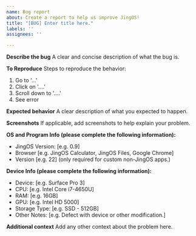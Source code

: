 ```yaml
---
name: Bug report
about: Create a report to help us improve JingOS!
title: "[BUG] Enter title here."
labels: ''
assignees: ''

---
```


**Describe the bug**
A clear and concise description of what the bug is.

**To Reproduce**
Steps to reproduce the behavior:
1. Go to '...'
2. Click on '....'
3. Scroll down to '....'
4. See error

**Expected behavior**
A clear description of what you expected to happen.

**Screenshots**
If applicable, add screenshots to help explain your problem.

**OS and Program Info (please complete the following information):**
 - JingOS Version: [e.g. 0.9]
 - Browser [e.g. JingOS Calculator, JingOS Files, Google Chrome]
 - Version [e.g. 22] (only required for custom non-JingOS apps.)

**Device Info (please complete the following information):**
 - Device: [e.g. Surface Pro 3]
 - CPU: [e.g. Intel Core i7-4650U]
 - RAM: [e.g. 16GB]
 - GPU: [e.g. Intel HD 5000]
 - Storage Type: [e.g. SSD - 512GB]
 - Other Notes: [e.g. Defect with device or other modification.]

**Additional context**
Add any other context about the problem here.
